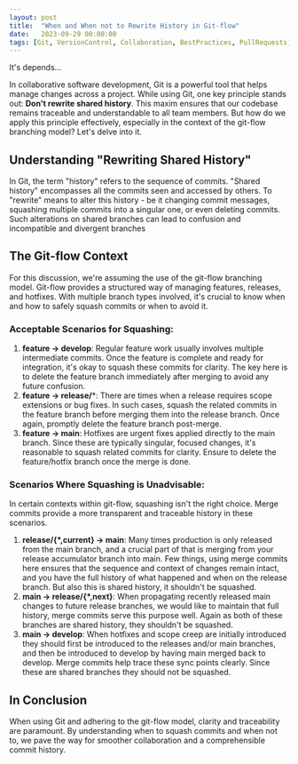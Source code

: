 ```yaml
---
layout: post
title:  "When and When not to Rewrite History in Git-flow"
date:   2023-09-29 00:00:00
tags: [Git, VersionControl, Collaboration, BestPractices, PullRequests, CodeMerge, Teamwork, DeveloperTools, SoftwareDevelopment, CodingGuidelines]
---
```


It's depends...

In collaborative software development, Git is a powerful tool that helps manage changes across a project. While using Git, one key principle stands out: **Don't rewrite shared history**. This maxim ensures that our codebase remains traceable and understandable to all team members. But how do we apply this principle effectively, especially in the context of the git-flow branching model? Let's delve into it.

## Understanding "Rewriting Shared History"

In Git, the term "history" refers to the sequence of commits. "Shared history" encompasses all the commits seen and accessed by others. To "rewrite" means to alter this history - be it changing commit messages, squashing multiple commits into a singular one, or even deleting commits. Such alterations on shared branches can lead to confusion and incompatible and divergent branches 

## The Git-flow Context

For this discussion, we're assuming the use of the git-flow branching model. Git-flow provides a structured way of managing features, releases, and hotfixes. With multiple branch types involved, it's crucial to know when and how to safely squash commits or when to avoid it.

### Acceptable Scenarios for Squashing:

1. **feature -> develop**: Regular feature work usually involves multiple intermediate commits. Once the feature is complete and ready for integration, it's okay to squash these commits for clarity. The key here is to delete the feature branch immediately after merging to avoid any future confusion.
2. **feature -> release/***: There are times when a release requires scope extensions or bug fixes. In such cases, squash the related commits in the feature branch before merging them into the release branch. Once again, promptly delete the feature branch post-merge.
3. **feature -> main**: Hotfixes are urgent fixes applied directly to the main branch. Since these are typically singular, focused changes, it's reasonable to squash related commits for clarity. Ensure to delete the feature/hotfix branch once the merge is done.

### Scenarios Where Squashing is Unadvisable:

In certain contexts within git-flow, squashing isn't the right choice. Merge commits provide a more transparent and traceable history in these scenarios.

1. **release/{*,current} -> main**: Many times production is only released from the main branch, and a crucial part of that is merging from your release accumulator branch into main. Few things, using merge commits here ensures that the sequence and context of changes remain intact, and you have the full history of what happened and when on the release branch.  But also this is shared history, it shouldn't be squashed.
2. **main -> release/{*,next}**: When propagating recently released main changes to future release branches, we would like to maintain that full history, merge commits serve this purpose well.  Again as both of these branches are shared history, they shouldn't be squashed.
3. **main -> develop**: When hotfixes and scope creep are initially introduced they should first be introduced to the releases and/or main branches, and then be introduced to develop by having main merged back to develop. Merge commits help trace these sync points clearly.  Since these are shared branches they should not be squashed.

## In Conclusion

When using Git and adhering to the git-flow model, clarity and traceability are paramount. By understanding when to squash commits and when not to, we pave the way for smoother collaboration and a comprehensible commit history. 
